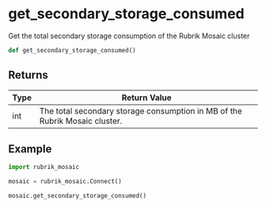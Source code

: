 # get_secondary_storage_consumed

Get the total secondary storage consumption of the Rubrik Mosaic cluster
```py
def get_secondary_storage_consumed()
```


## Returns
| Type | Return Value                                                                                   |
|------|-----------------------------------------------------------------------------------------------|
| int  | The total secondary storage consumption in MB of the Rubrik Mosaic cluster. |
## Example
```py
import rubrik_mosaic

mosaic = rubrik_mosaic.Connect()

mosaic.get_secondary_storage_consumed()
```